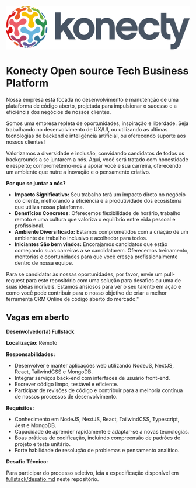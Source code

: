 ![Konecty](logo-konecty.png)

# Konecty Open source Tech Business Platform

Nossa empresa está focada no desenvolvimento e manutenção de uma plataforma de código aberto, projetada para impulsionar o sucesso e a eficiência dos negócios de nossos clientes.

Somos uma empresa repleta de oportunidades, inspiração e liberdade. Seja trabalhando no desenvolvimento de UX/UI, ou utilizando as ultimas tecnologias de backend e inteligência artificial, ou oferecendo suporte aos nossos clientes!

Valorizamos a diversidade e inclusão, convidando candidatos de todos os backgrounds a se juntarem a nós. Aqui, você será tratado com honestidade e respeito; comprometemo-nos a apoiar você e sua carreira, oferecendo um ambiente que nutre a inovação e o pensamento criativo.

**Por que se juntar a nós?**
- **Impacto Significativo:** Seu trabalho terá um impacto direto no negócio do cliente, melhorando a eficiência e a produtividade dos ecosistema que utiliza nossa plataforma.
- **Benefícios Concretos:** Oferecemos flexibilidade de horário, trabalho remoto e uma cultura que valoriza o equilíbrio entre vida pessoal e profissional.
- **Ambiente Diversificado:** Estamos comprometidos com a criação de um ambiente de trabalho inclusivo e acolhedor para todos.
- **Iniciantes São bem vindos:** Encorajamos candidatos que estão começando suas carreiras a se candidatarem. Oferecemos treinamento, mentorias e oportunidades para que você cresça profissionalmente dentro de nossa equipe.

Para se candidatar às nossas oportunidades, por favor, envie um pull-request para este repositório com uma solução para desafios ou uma de suas ideias incríveis. Estamos ansiosos para ver o seu talento em ação e como você pode contribuir para o nosso objetivo de criar a melhor ferramenta CRM Online de código aberto do mercado."

## Vagas em aberto

**Desenvolvedor(a) Fullstack**

**Localização**: Remoto

**Responsabilidades:**

- Desenvolver e manter aplicações web utilizando NodeJS, NextJS, React, TailwindCSS e MongoDB.
- Integrar serviços back-end com interfaces de usuário front-end.
- Escrever código limpo, testável e eficiente.
- Participar de revisões de código e contribuir para a melhoria contínua de nossos processos de desenvolvimento.

**Requisitos:**

- Conhecimento em NodeJS, NextJS, React, TailwindCSS, Typescript, Jest e MongoDB.
- Capacidade de aprender rapidamente e adaptar-se a novas tecnologias.
- Boas práticas de codificação, incluindo compreensão de padrões de projeto e teste unitário.
- Forte habilidade de resolução de problemas e pensamento analítico.

**Desafio Técnico:**

Para participar do processo seletivo, leia a especificação disponível em [fullstack/desafio.md](fullstack/desafio.md) neste repositório.
